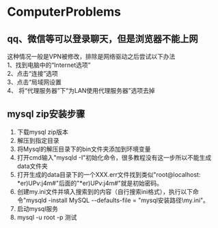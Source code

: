 # ComputerProblems
## qq、微信等可以登录聊天，但是浏览器不能上网  
这种情况一般是VPN被修改，排除是网络驱动之后尝试以下办法  
1、找到电脑中的“Internet选项”  
2、点击“连接”选项  
3、点击“局域网设置  
4、 将“代理服务器”下“为LAN使用代理服务器”选项去掉
## mysql zip安装步骤
1.  下载mysql zip版本
2.  解压到指定目录
3. 将Mysql的解压目录下的bin文件夹添加到环境变量
4. 打开cmd输入"mysqld -I"初始化命令，很多教程没有这一步所以不能生成data文件夹
5. 打开生成的data目录下的一个XXX.err文件找到类似"root@localhost: *er)UPv:j4m#"后面的"*er)UPv:j4m#"就是初始密码。
6. 创建my.ini文件并填入搜索到的内容（自行搜索ini格式），执行以下命令"mysqld -install MySQL --defaults-file = "mysql安装路径\my.ini"。
7. 启动mysql服务
8. mysql -u root -p 测试
